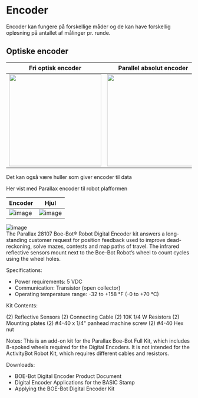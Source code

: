# Encoder

Encoder kan fungere på forskellige måder og de kan have forskellig opløsning på antallet af målinger pr. runde.

## Optiske encoder

| Fri optisk encoder | Parallel absolut encoder |
| -- | -- |
| <img style="width: 250px;" src="https://user-images.githubusercontent.com/44589560/161252494-f8611837-0480-4906-8a8c-3f2d5b43bb43.png" /> | <img style="width: 250px;" src="https://user-images.githubusercontent.com/44589560/161252808-0d996de6-07bf-46d1-86bc-2bcead52e47e.png" /> |

Det kan også være huller som giver encoder til data

Her vist med Parallax encoder til robot plafformen

| Encoder | Hjul |
| -- | -- |
| ![image](https://user-images.githubusercontent.com/44589560/161252040-c705701a-28c4-4fa3-bf30-c40a27994c70.png) | ![image](https://user-images.githubusercontent.com/44589560/161253637-42104562-364a-42da-860c-b806c7eb45d5.png) |

![image](https://user-images.githubusercontent.com/44589560/161256535-27372e31-d553-4a04-9bdd-d685bf89cd94.png)
<br />
The Parallax 28107 Boe-Bot® Robot Digital Encoder kit answers a long-standing customer request for position feedback used to improve dead-reckoning, solve mazes, contests and map paths of travel.
The infrared reflective sensors mount next to the Boe-Bot Robot’s wheel to count cycles using the wheel holes.


Specifications:

* Power requirements: 5 VDC
* Communication: Transistor (open collector)
* Operating temperature range: -32 to +158 °F (-0 to +70 °C)

Kit Contents:

(2) Reflective Sensors
(2) Connecting Cable
(2) 10K 1/4 W Resistors
(2) Mounting plates
(2) #4-40 x 1/4" panhead machine screw
(2) #4-40 Hex nut

Notes: This is an add-on kit for the Parallax Boe-Bot Full Kit, which includes 8-spoked wheels required for the Digital Encoders. It is not intended for the ActivityBot Robot Kit, which requires different cables and resistors.

Downloads:
* BOE-Bot Digital Encoder Product Document
* Digital Encoder Applications for the BASIC Stamp
* Applying the BOE-Bot Digital Encoder Kit
